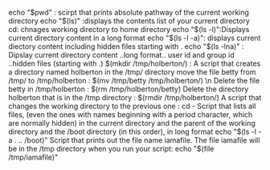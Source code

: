 echo "$pwd" : scirpt that prints absolute pathway of the current working directory
echo "$(ls)" :displays the contents list of your current directory
cd: chnages working directory to home directory
 echo "$(ls -l)":Displays current directory content in a long format
echo "$(ls -l -a)": displays current diectory content including hidden files starting with .
echo "$(ls -lna)" : Dipslay current directory content ..long format.. user id and group id ..hidden files (starting with  .)
$(mkdir /tmp/holberton/) : A script that creates a directory named holberton in the /tmp/ directory
move the file betty from /tmp/ to /tmp/holberton : $(mv /tmp/betty /tmp/holberton/) \n
Delete the file betty in /tmp/holberton : $(rm /tmp/holberton/betty)
Delete the directory holberton that is in the /tmp directory : $(rmdir /tmp/holberton/)
A script that changes the working directory to the previous  one : cd -
Script that lists all files, (even the ones with names beginning with a period character, which are normally hidden) in the current directory and the parent of the working directory and the /boot directory (in this order), in long format echo "$(ls -l -a . .. /boot)"
Script that prints out the file name iamafile. The file iamafile will be in the /tmp directory when you run your script: echo "$(file /tmp/iamafile)"